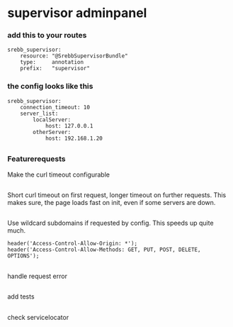 # supervisor adminpanel

### add this to your routes
```
srebb_supervisor:
    resource: "@SrebbSupervisorBundle"
    type:     annotation
    prefix:   "supervisor"
```

### the config looks like this
```
srebb_supervisor:
    connection_timeout: 10
    server_list:
        localServer:
            host: 127.0.0.1
        otherServer:
            host: 192.168.1.20

```

##
##

### Featurerequests 
Make the curl timeout configurable
##
Short curl timeout on first request, longer timeout on further requests.
This makes sure, the page loads fast on init, even if some servers are down.
##
Use wildcard subdomains if requested by config. This speeds up quite much.
```
header('Access-Control-Allow-Origin: *');
header('Access-Control-Allow-Methods: GET, PUT, POST, DELETE, OPTIONS');
``` 
##
handle request error
##
add tests
##
check servicelocator
